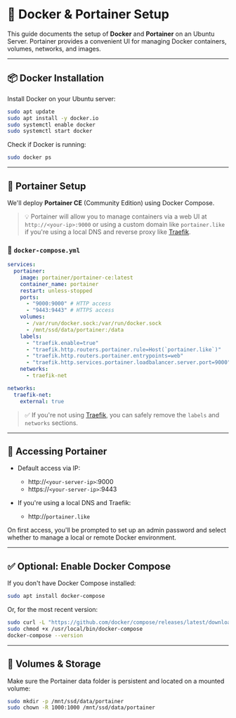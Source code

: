 # 🐳 Docker & Portainer Setup

This guide documents the setup of **Docker** and **Portainer** on an Ubuntu Server. Portainer provides a convenient UI for managing Docker containers, volumes, networks, and images.

---

## 📦 Docker Installation

Install Docker on your Ubuntu server:

```bash
sudo apt update
sudo apt install -y docker.io
sudo systemctl enable docker
sudo systemctl start docker
```

Check if Docker is running:

```bash
sudo docker ps
```

---

## 🧭 Portainer Setup

We'll deploy **Portainer CE** (Community Edition) using Docker Compose.

> 💡 Portainer will allow you to manage containers via a web UI at `http://<your-ip>:9000` or using a custom domain like `portainer.like` if you're using a local DNS and reverse proxy like [Traefik](https://doc.traefik.io/traefik/).

### 📄 `docker-compose.yml`

```yaml
services:
  portainer:
    image: portainer/portainer-ce:latest
    container_name: portainer
    restart: unless-stopped
    ports:
      - "9000:9000" # HTTP access
      - "9443:9443" # HTTPS access
    volumes:
      - /var/run/docker.sock:/var/run/docker.sock
      - /mnt/ssd/data/portainer:/data
    labels:
      - "traefik.enable=true"
      - "traefik.http.routers.portainer.rule=Host(`portainer.like`)"
      - "traefik.http.routers.portainer.entrypoints=web"
      - "traefik.http.services.portainer.loadbalancer.server.port=9000"
    networks:
      - traefik-net

networks:
  traefik-net:
    external: true
```

> ✅ If you're not using [Traefik](../01-Infra-config/networking.md), you can safely remove the `labels` and `networks` sections.

---

## 🔐 Accessing Portainer

- Default access via IP:

  - http\://`<your-server-ip>`:9000
  - https\://`<your-server-ip>`:9443

- If you're using a local DNS and Traefik:

  - http\://`portainer.like`

On first access, you'll be prompted to set up an admin password and select whether to manage a local or remote Docker environment.

---

## ✅ Optional: Enable Docker Compose

If you don't have Docker Compose installed:

```bash
sudo apt install docker-compose
```

Or, for the most recent version:

```bash
sudo curl -L "https://github.com/docker/compose/releases/latest/download/docker-compose-$(uname -s)-$(uname -m)" -o /usr/local/bin/docker-compose
sudo chmod +x /usr/local/bin/docker-compose
docker-compose --version
```

---

## 📂 Volumes & Storage

Make sure the Portainer data folder is persistent and located on a mounted volume:

```bash
sudo mkdir -p /mnt/ssd/data/portainer
sudo chown -R 1000:1000 /mnt/ssd/data/portainer
```
